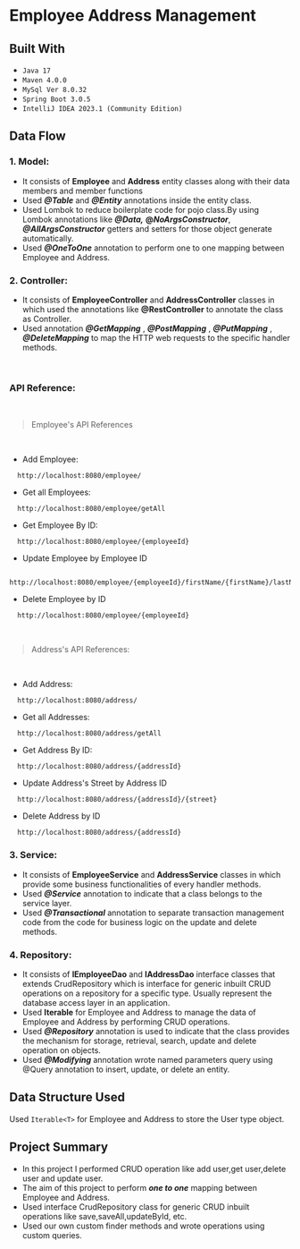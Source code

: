 # Employee Address Management 

## Built With
* `Java 17`
* `Maven 4.0.0`
* `MySql Ver 8.0.32`
* `Spring Boot 3.0.5`
*  `IntelliJ IDEA 2023.1 (Community Edition)`


## Data Flow

### 1. Model:
* It consists of **Employee** and **Address** entity classes along with their data members and member functions
* Used **_@Table_** and **_@Entity_** annotations inside the entity class.
* Used Lombok to reduce boilerplate code for pojo class.By using Lombok annotations like _**@Data,**_ **@_NoArgsConstructor_**, **_@AllArgsConstructor_** getters and setters for those object generate automatically.
* Used _**@OneToOne**_ annotation to perform one to one mapping between Employee and Address.

### 2. Controller:
* It consists of **EmployeeController** and **AddressController** classes in which used the annotations like **@RestController** to annotate the class as Controller.
* Used annotation **_@GetMapping_** , **_@PostMapping_** , **_@PutMapping_** , **_@DeleteMapping_** to map the HTTP web requests to the specific handler methods.

<br>

### API Reference:
<br>

>Employee's API References
<br>

* Add Employee:
```*.sh-session
  http://localhost:8080/employee/
```

* Get all Employees:
```*.sh-session
  http://localhost:8080/employee/getAll
```

* Get Employee By ID:
```*.sh-session
  http://localhost:8080/employee/{employeeId}
```

* Update Employee by Employee ID
```*.sh-session
  http://localhost:8080/employee/{employeeId}/firstName/{firstName}/lastName/{lastName}
```

* Delete Employee by ID
```*.sh-session
  http://localhost:8080/employee/{employeeId}
```
<br>

>Address's API References:
<br>

* Add Address:
```*.sh-session
  http://localhost:8080/address/
```

* Get all Addresses:
```*.sh-session
  http://localhost:8080/address/getAll
```

* Get Address By ID:
```*.sh-session
  http://localhost:8080/address/{addressId}
```

* Update Address's Street by Address ID
```*.sh-session
  http://localhost:8080/address/{addressId}/{street}
```

* Delete Address by ID
```*.sh-session
  http://localhost:8080/address/{addressId}
```

### 3. Service:
* It consists of **EmployeeService** and **AddressService** classes in which provide some business functionalities of every handler methods.
* Used _**@Service**_ annotation to indicate that a class belongs to the service layer.
* Used **_@Transactional_** annotation to separate transaction management code from the code for business logic on the update and delete methods.

### 4. Repository:
* It consists of **IEmployeeDao** and **IAddressDao** interface classes that extends CrudRepository which is interface for generic inbuilt CRUD operations on a repository for a specific type. Usually represent the database access layer in an application.
* Used **Iterable** for Employee and Address to manage the data of Employee and Address by performing CRUD operations.
* Used _**@Repository**_ annotation is used to indicate that the class provides the mechanism for storage, retrieval, search, update and delete operation on objects.
* Used _**@Modifying**_ annotation wrote named parameters query using @Query annotation to insert, update, or delete an entity.

## Data Structure Used
Used `Iterable<T>` for Employee and Address to store the User type object.

## Project Summary
* In this project I performed CRUD operation like add user,get user,delete user and update user.<br/>
* The aim of this project to perform _**one to one**_ mapping between Employee and Address.
* Used interface CrudRepository class for generic CRUD inbuilt operations like save,saveAll,updateById, etc.
* Used our own custom finder methods and wrote operations using custom queries.
